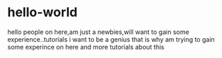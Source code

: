 # hello-world
hello people on here,am just a newbies,will want to gain some experience..tutorials 
i want to be a genius that is why am trying to gain some experince on here and more tutorials about this
